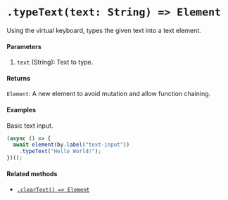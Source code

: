 # `.typeText(text: String) => Element`

Using the virtual keyboard, types the given text into a text element.

#### Parameters

1. `text` (String): Text to type.

#### Returns

`Element`: A new element to avoid mutation and allow function chaining.

#### Examples

Basic text input.

```javascript
(async () => {
  await element(by.label("text-input"))
    .typeText("Hello World!");
})();
```

#### Related methods

- [`.clearText() => Element`](./clearText.md)
